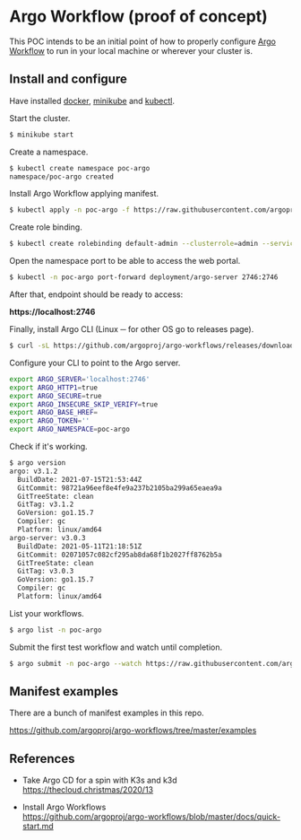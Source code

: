 # Argo Workflow (proof of concept)

This POC intends to be an initial point of how to properly configure [Argo Workflow](https://argoproj.github.io/workflows) to run in your local machine or wherever your cluster is.


## Install and configure

Have installed [docker](https://www.docker.com/), [minikube](https://minikube.sigs.k8s.io/docs/start/) and [kubectl](https://kubernetes.io/docs/tasks/tools/install-kubectl-linux/).

Start the cluster.

```sh
$ minikube start
```

Create a namespace.

```sh
$ kubectl create namespace poc-argo
namespace/poc-argo created
```

Install Argo Workflow applying manifest.

```sh
$ kubectl apply -n poc-argo -f https://raw.githubusercontent.com/argoproj/argo-workflows/stable/manifests/namespace-install.yaml
```

Create role binding.

```sh
$ kubectl create rolebinding default-admin --clusterrole=admin --serviceaccount=poc-argo:default --namespace=poc-argo
```

Open the namespace port to be able to access the web portal.

```sh
$ kubectl -n poc-argo port-forward deployment/argo-server 2746:2746
```

After that, endpoint should be ready to access:

**https://localhost:2746**

Finally, install Argo CLI (Linux ─ for other OS go to releases page).

```sh
$ curl -sL https://github.com/argoproj/argo-workflows/releases/download/v3.1.2/argo-linux-amd64.gz | gzip -d > /tmp/argo && chmod +x /tmp/argo && sudo mv /tmp/argo /usr/local/bin/argo
```

Configure your CLI to point to the Argo server.

```sh
export ARGO_SERVER='localhost:2746'
export ARGO_HTTP1=true
export ARGO_SECURE=true
export ARGO_INSECURE_SKIP_VERIFY=true
export ARGO_BASE_HREF=
export ARGO_TOKEN=''
export ARGO_NAMESPACE=poc-argo
```

Check if it's working.

```sh
$ argo version
argo: v3.1.2
  BuildDate: 2021-07-15T21:53:44Z
  GitCommit: 98721a96eef8e4fe9a237b2105ba299a65eaea9a
  GitTreeState: clean
  GitTag: v3.1.2
  GoVersion: go1.15.7
  Compiler: gc
  Platform: linux/amd64
argo-server: v3.0.3
  BuildDate: 2021-05-11T21:18:51Z
  GitCommit: 02071057c082cf295ab8da68f1b2027ff8762b5a
  GitTreeState: clean
  GitTag: v3.0.3
  GoVersion: go1.15.7
  Compiler: gc
  Platform: linux/amd64
```

List your workflows.

```sh
$ argo list -n poc-argo
```

Submit the first test workflow and watch until completion.

```sh
$ argo submit -n poc-argo --watch https://raw.githubusercontent.com/argoproj/argo-workflows/master/examples/hello-world.yaml
```


## Manifest examples

There are a bunch of manifest examples in this repo.

https://github.com/argoproj/argo-workflows/tree/master/examples


## References

- Take Argo CD for a spin with K3s and k3d  
  https://thecloud.christmas/2020/13

- Install Argo Workflows  
  https://github.com/argoproj/argo-workflows/blob/master/docs/quick-start.md
